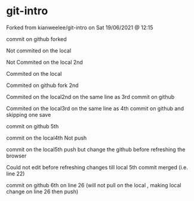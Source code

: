 # git-intro
Forked from kianweelee/git-intro on Sat 19/06/2021 @ 12:15

commit on github forked

Not commited on the local

Not Commited on the local 2nd

Commited on the local

Commited on github fork 2nd

Commited on the local2nd on the same line as 3rd commit on github

Commited on the local3rd on the same line as 4th commit on github and skipping one save

commit on github 5th

commit on the local4th Not push

commit on the local5th push but change the github before refreshing the browser 

Could not edit before refreshing changes till local 5th commit merged (i.e. line 22)

commit on github 6th on line 26 (will not pull on the local , making local change on line 26 then push) 
